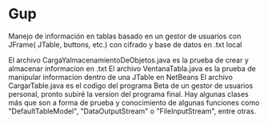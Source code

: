 # Gup
Manejo de información en tablas basado en un gestor de usuarios con JFrame( JTable, buttons, etc.) con cifrado y base de datos en .txt local

El archivo CargaYalmacenamientoDeObjetos.java es la prueba de crear y almacenar informacion en .txt
El archivo VentanaTabla.java es la prueba de manipular informacion dentro de una JTable en NetBeans
El archivo CargarTable.java es el codigo del programa Beta de un gestor de usuarios personal, pronto subiré la version del programa final.
Hay algunas clases más que son a forma de prueba y conocimiento de algunas funciones como "DefaultTableModel", "DataOutputStream" o "FileInputStream", entre otras.
